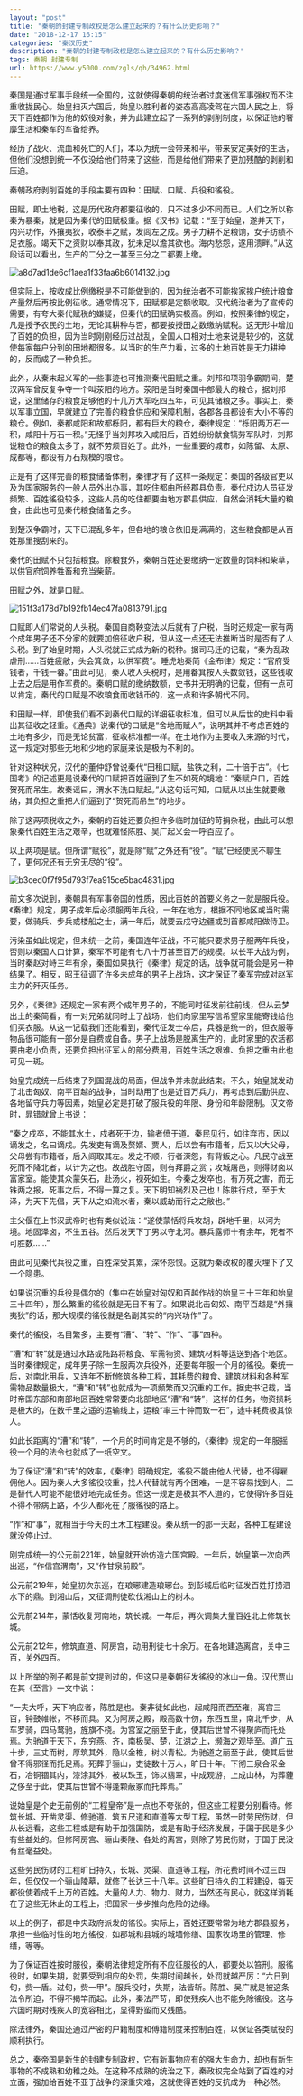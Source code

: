 ```yaml
---
layout: "post"
title: "秦朝的封建专制政权是怎么建立起来的？有什么历史影响？"
date: "2018-12-17 16:15"
categories: "秦汉历史"
description: "秦朝的封建专制政权是怎么建立起来的？有什么历史影响？"
tags: 秦朝 封建专制
url: https://www.y5000.com/zgls/qh/34962.html
---
```






秦国是通过军事手段统一全国的，这就使得秦朝的统治者过度迷信军事强权而不注重收拢民心。始皇扫灭六国后，始皇以胜利者的姿态高高凌驾在六国人民之上，将天下百姓都作为他的奴役对象，并为此建立起了一系列的剥削制度，以保证他的奢靡生活和秦军的军备给养。

经历了战火、流血和死亡的人们，本以为统一会带来和平，带来安定美好的生活，但他们没想到统一不仅没给他们带来了这些，而是给他们带来了更加残酷的剥削和压迫。

秦朝政府剥削百姓的手段主要有四种：田赋、口赋、兵役和徭役。

田赋，即土地税，这是历代政府都要征收的，只不过多少不同而已。人们之所以称秦为暴秦，就是因为秦代的田赋极重。据《汉书》记载：“至于始皇，遂并天下，内兴功作，外攘夷狄，收泰半之赋，发闾左之戍。男子力耕不足粮饷，女子纺绩不足衣服。竭天下之资财以奉其政，犹未足以澹其欲也。海内愁怨，遂用溃畔。”从这段话可以看出，生产的二分之一甚至三分之二都要上缴。

![a8d7ad1de6cf1aea1f33faa6b6014132.jpg](https://img.y5000.com/uploads/allimg/181018/a8d7ad1de6cf1aea1f33faa6b6014132.jpg)

但实际上，按收成比例缴税是不可能做到的，因为统治者不可能挨家挨户统计粮食产量然后再按比例征收。通常情况下，田赋都是定额收取。汉代统治者为了宣传的需要，有夸大秦代赋税的嫌疑，但秦代的田赋确实极高。例如，按照秦律的规定，凡是授予农民的土地，无论其耕种与否，都要按授田之数缴纳赋税。这无形中增加了百姓的负担，因为当时刚刚经历过战乱，全国人口相对土地来说是较少的，这就使每家每户分到的田地都很多。以当时的生产力看，过多的土地百姓是无力耕种的，反而成了一种负担。

此外，从秦末起义军的一些事迹也可推测秦代田赋之重。刘邦和项羽争霸期间，楚汉两军曾反复争夺一个叫荥阳的地方。荥阳是当时秦国中部最大的粮仓，据刘邦说，这里储存的粮食足够他的十几万大军吃四五年，可见其储粮之多。事实上，秦以军事立国，早就建立了完善的粮食供应和保障机制，各郡各县都设有大小不等的粮仓。例如，秦都咸阳和故都栎阳，都有巨大的粮仓，秦律规定：“栎阳两万石一积，咸阳十万石一积。”无怪乎当刘邦攻入咸阳后，百姓纷纷献食犒劳军队时，刘邦说粮仓的粮食太多了，就不劳烦百姓了。此外，一些重要的城市，如陈留、太原、成都等，都设有万石规模的粮仓。

正是有了这样完善的粮食储备体制，秦律才有了这样一条规定：秦国的各级官吏以及为国家服务的一般人员外出办事，其吃住都由所经郡县负责。秦代戍边人员征发频繁、百姓徭役较多，这些人员的吃住都要由地方郡县供应，自然会消耗大量的粮食，由此也可见秦代粮食储备之多。

到楚汉争霸时，天下已混乱多年，但各地的粮仓依旧是满满的，这些粮食都是从百姓那里搜刮来的。

秦代的田赋不只包括粮食。除粮食外，秦朝百姓还要缴纳一定数量的饲料和柴草，以供官府饲养牲畜和充当柴薪。

田赋之外，就是口赋。

![151f3a178d7b192fb14ec47fa0813791.jpg](https://img.y5000.com/uploads/allimg/181018/151f3a178d7b192fb14ec47fa0813791.jpg)

口赋即人们常说的人头税。秦国自商鞅变法以后就有了户税，当时还规定一家有两个成年男子还不分家的就要加倍征收户税，但从这一点还无法推断当时是否有了人头税。到了始皇时期，人头税就正式成为新的税种。据司马迁的记载，“秦为乱政虐刑……百姓疲敝，头会箕敛，以供军费”。睡虎地秦简《金布律》规定：“官府受钱者，千钱一畚。”由此可见，秦人收人头税时，是用畚箕按人头数敛钱，这些钱收上去之后是用作军费的。秦朝口赋的缴纳数额，史书并无明确的记载，但有一点可以肯定，秦代的口赋是不收粮食而收钱币的，这一点和许多朝代不同。

和田赋一样，即使我们看不到秦代口赋的详细征收标准，但可以从后世的史料中看出其征收之轻重。《通典》说秦代的口赋是“舍地而赋人”，说明其并不考虑百姓的土地有多少，而是无论贫富，征收标准都一样。在土地作为主要收入来源的时代，这一规定对那些无地和少地的家庭来说是极为不利的。

针对这种状况，汉代的董仲舒曾说秦代“田租口赋，盐铁之利，二十倍于古”。《七国考》的记述更是说秦代的口赋把百姓逼到了生不如死的境地：“秦赋户口，百姓贺死而吊生。故秦谣曰，渭水不洗口赋起。”从这句话可知，口赋从以出生就要缴纳，其负担之重把人们逼到了“贺死而吊生”的地步。

除了这两项税收之外，秦朝的百姓还要负担许多临时加征的苛捐杂税，由此可以想象秦代百姓生活之艰辛，也就难怪陈胜、吴广起义会一呼百应了。

以上两项是赋。但所谓“赋役”，就是除“赋”之外还有“役”。“赋”已经使民不聊生了，更何况还有无穷无尽的“役”。

![b3ced0f7f95d793f7ea915ce5bac4831.jpg](https://img.y5000.com/uploads/allimg/181018/b3ced0f7f95d793f7ea915ce5bac4831.jpg)

前文多次说到，秦朝具有军事帝国的性质，因此百姓的首要义务之一就是服兵役。《秦律》规定，男子成年后必须服两年兵役，一年在地方，根据不同地区或当时需要，做骑兵、步兵或楼船之士，满一年后，就要去戍守边疆或到首都咸阳做侍卫。

污染虽如此规定，但未统一之前，秦国连年征战，不可能只要求男子服两年兵役，否则以秦国人口计算，秦军不可能有七八十万甚至百万的规模。以长平大战为例，当时秦赵对峙三年有余，秦国如果执行《秦律》规定的话，战争就可能会是另一种结果了。相反，昭王征调了许多未成年的男子上战场，这才保证了秦军完成对赵军主力的歼灭任务。

另外，《秦律》还规定一家有两个成年男子的，不能同时征发前往前线，但从云梦出土的秦简看，有一对兄弟就同时上了战场，他们向家里写信希望家里能寄钱给他们买衣服。从这一记载我们还能看到，秦代征发士卒后，兵器是统一的，但衣服等物品很可能有一部分是自费或自备。男子上战场是脱离生产的，此时家里的农活都要由老小负责，还要负担出征军人的部分费用，百姓生活之艰难、负担之重由此也可见一斑。

始皇完成统一后结束了列国混战的局面，但战争并未就此结束。不久，始皇就发动了北击匈奴、南平百越的战争，当时动用了也是近百万兵力，再考虑到后勤供应、各地留守兵力等因素，始皇必定是打破了服兵役的年限、身份和年龄限制。汉文帝时，晁错就曾上书说：

“秦之戍卒，不能其水土，戍者死于边，输者偾于道。秦民见行，如往弃市，因以谪发之，名曰谪戍。先发吏有谪及赘婿、贾人，后以尝有市籍者，后又以大父母，父母尝有市籍者，后入闾取其左。发之不顺，行者深怨，有背叛之心。凡民守战至死而不降北者，以计为之也。故战胜守固，则有拜爵之赏；攻城屠邑，则得财卤以富家室。能使其众蒙矢石，赴汤火，视死如生。今秦之发卒也，有万死之害，而无铢两之报，死事之后，不得一算之复。天下明知祸烈及己也！陈胜行戍，至于大泽，为天下先倡，天下从之如流水者，秦以威劫而行之之敝也。”

主父偃在上书汉武帝时也有类似说法：“遂使蒙恬将兵攻胡，辟地千里，以河为境。地固泽卤，不生五谷。然后发天下丁男以守北河。暴兵露师十有余年，死者不可胜数……”

由此可见秦代兵役之重，百姓深受其累，深怀怨恨。这就为秦政权的覆灭埋下了又一个隐患。

如果说沉重的兵役是偶尔的（集中在始皇对匈奴和百越作战的始皇三十三年和始皇三十四年），那么繁重的徭役就是无日不有了。如果说北击匈奴、南平百越是“外攘夷狄”的话，那大规模的徭役就是名副其实的“内兴功作”了。

秦代的徭役，名目繁多，主要有“漕”、“转”、“作”、“事”四种。

“漕”和“转”就是通过水路或陆路将粮食、军需物资、建筑材料等运送到各个地区。当时秦律规定，成年男子除一生服两次兵役外，还要每年服一个月的徭役。秦统一后，对南北用兵，又连年不断f修筑各种工程，其耗费的粮食、建筑材料和各种军需物品数量极大，“漕”和“转”也就成为一项频繁而又沉重的工作。据史书记载，当时帝国东部和南部地区百姓常常要向北部地区“漕”和“转”，这样的任务，物资损耗是极大的，在数千里之遥的运输线上，运粮“率三十钟而致一石”，途中耗费极其惊人。

如此长距离的“漕”和“转”，一个月的时间肯定是不够的，《秦律》规定的一年服摇役一个月的法令也就成了一纸空文。

为了保证“漕”和“转”的效率，《秦律》明确规定，徭役不能由他人代替，也不得雇佣他人。因为秦人大多徭役较重，找人代替就有两个困难，一是不容易找到人，二是替代人可能不能很好地完成任务。但这一规定是极其不人道的，它使得许多百姓不得不带病上路，不少人都死在了服徭役的路上。

“作”和“事”，就相当于今天的土木工程建设。秦从统一的那一天起，各种工程建设就没停止过。

刚完成统一的公元前221年，始皇就开始仿造六国宫殿。一年后，始皇第一次向西出巡，“作信宫渭南”，又“作甘泉前殿”。

公元前219年，始皇初次东巡，在琅琊建造琅琊台。到彭城后临时征发百姓打捞泗水下的鼎。到湘山后，又征调刑徒砍伐湘山上的树木。

公元前214年，蒙恬收复河南地，筑长城。一年后，再次调集大量百姓北上修筑长城。

公元前212年，修筑直道、阿房宫，动用刑徒七十余万。在各地建造离宫，关中三百，关外四百。

以上所举的例子都是前文提到过的，但这只是秦朝征发徭役的冰山一角。汉代贾山在其《至言》一文中说：

“一夫大呼，天下响应者，陈胜是也。秦非徒如此也，起咸阳而西至雍，离宫三百，钟鼓帷帐，不移而具。又为阿房之殿，殿高数十仞，东西五里，南北千步，从车罗骑，四马鹜驰，旌旗不桡。为宫室之丽至于此，使其后世曾不得聚庐而托处焉。为驰道于天下，东穷燕、齐，南极吴、楚，江湖之上，濒海之观毕至。道广五十步，三丈而树，厚筑其外，隐以金椎，树以青松。为驰道之丽至于此，使其后世曾不得邪径而托足焉。死葬乎骊山，吏徒数十万人，旷日十年。下彻三泉合采金石，冶铜锢其内，漆涂其外，被以珠玉，饰以翡翠，中成观游，上成山林，为葬薶之侈至于此，使其后世曾不得蓬颗蔽冢而托葬焉。”

说始皇是个史无前例的“工程皇帝”是一点也不夸张的，但这些工程要分别看待。修筑长城、开凿灵渠、修驰道、筑五尺道和直道等大型工程，虽然一时劳民伤财，但从长远看，这些工程或是有助于加强国防，或是有助于经济发展，于国于民是多少有些益处的。但修阿房宫、骊山秦陵、各处的离宫，则除了劳民伤财，于国于民没有丝毫益处。

这些劳民伤财的工程旷日持久，长城、灵渠、直道等工程，所花费时间不过三四年，但仅仅一个骊山陵墓，就修了长达三十八年。这些旷日持久的工程建设，每天都役使着成千上万的百姓。大量的人力、物力、财力，当然还有民心，就这样消耗在了这些无休止的工程上，把国家一步步推向危险的边缘。

以上的例子，都是中央政府派发的徭役。实际上，百姓还要常常为地方郡县服务，承担一些临时性的地方徭役，如郡城和县城的城墙修缮、国家牧场里的管理、修缮，等等。

为了保证百姓按时服役，秦朝法律规定所有不应征服役的人，都要处以笞刑。服徭役时，如果失期，就要受到相应的处罚，失期时间越长，处罚就越严厉：“六日到旬，赀一盾。过旬，赀一甲”。服兵役时，失期，法皆斩。陈胜、吴广就是被这条法令所迫，不得不揭竿而起。此外，秦法严苛，即使残疾人也不能免除徭役。这与六国时期对残疾人的宽容相比，显得野蛮而又残酷。

除法律外，秦国还通过严密的户籍制度和傅籍制度来控制百姓，以保证各类赋役的顺利执行。

总之，秦帝国是新生的封建专制政权，它有新事物应有的强大生命力，却也有新生事物的不成熟和幼稚之处。在这种不成熟的统治之下，秦政权完全站到了百姓的对立面，强加给百姓不亚于战争的深重灾难，这就使得百姓的反抗成为一种必然。
